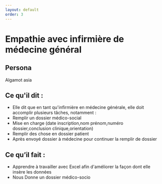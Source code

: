 ```yaml
---
layout: default
order: 3
---
```

# Empathie avec infirmière de médecine général 
## Persona
Algamot asia

## Ce qu'il dit : 
- Elle dit que en tant qu'infirmière en médecine générale, elle doit accomplir plusieurs tâches,  notamment : 
- Remplir un dossier médico-social 
- Mise en charge (date inscription,nom prénom,numéro dossier,conclusion clinique,orientation)
- Remplir des chose en dossier patient
- Après envoyé dossier à médecine pour continuer la remplir de dossier
## Ce qu’il fait :
- Apprendre à travailler avec Excel afin d'améliorer la façon dont elle insère les données
- Nous Donne un dossier médico-socio 
